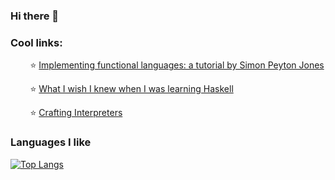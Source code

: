 ### Hi there 👋

### Cool links:
&nbsp;&nbsp;&nbsp;&nbsp;&nbsp;&nbsp;&nbsp;&nbsp;⭐ [Implementing functional languages: a tutorial by Simon Peyton Jones](https://www.microsoft.com/en-us/research/publication/implementing-functional-languages-a-tutorial/)

&nbsp;&nbsp;&nbsp;&nbsp;&nbsp;&nbsp;&nbsp;&nbsp;⭐ [What I wish I knew when I was learning Haskell](https://smunix.github.io/dev.stephendiehl.com/hask/tutorial.pdf)

&nbsp;&nbsp;&nbsp;&nbsp;&nbsp;&nbsp;&nbsp;&nbsp;⭐ [Crafting Interpreters](https://craftinginterpreters.com/)


### Languages I like
[![Top Langs](https://github-readme-stats.vercel.app/api/top-langs/?username=MaciejWas&theme=onedark&layout=compact&hide=jupyter%20notebook,language2)](https://github.com/anuraghazra/github-readme-stats)

<!--
**MaciejWas/MaciejWas** is a ✨ _special_ ✨ repository because its `README.md` (this file) appears on your GitHub profile.

Here are some ideas to get you started:

- 🔭 I’m currently working on ...
- 🌱 I’m currently learning ...
- 👯 I’m looking to collaborate on ...
- 🤔 I’m looking for help with ...
- 💬 Ask me about ...
- 📫 How to reach me: ...
- 😄 Pronouns: ...
- ⚡ Fun fact: ...
-->
